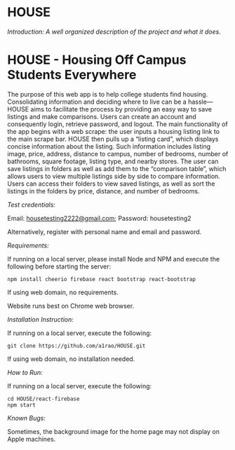# HOUSE

*Introduction: A well organized description of the project and what it does.*

# HOUSE - Housing Off Campus Students Everywhere

The purpose of this web app is to help college students find housing.  Consolidating information and deciding where to live can be a hassle— HOUSE aims to facilitate the process by providing an easy way to save listings and make comparisons. Users can create an account and consequently login, retrieve password, and logout.  The main functionality of the app begins with a web scrape: the user inputs a housing listing link to the main scrape bar.  HOUSE then pulls up a “listing card”, which displays concise information about the listing.  Such information includes listing image, price, address, distance to campus, number of bedrooms, number of bathrooms, square footage, listing type, and nearby stores.  The user can save listings in folders as well as add them to the “comparison table”, which allows users to view multiple listings side by side to compare information.  Users can access their folders to view saved listings, as well as sort the listings in the folders by price, distance, and number of bedrooms.

*Test credentials:*

Email:  housetesting2222@gmail.com;
Password: housetesting2 

Alternatively, register with personal name and email and password.

*Requirements:*

If running on a local server, please install Node and NPM and execute the following before starting the server:
    
    npm install cheerio firebase react bootstrap react-bootstrap

If using web domain, no requirements.

Website runs best on Chrome web browser.

*Installation Instruction:*

If running on a local server, execute the following:
    
    git clone https://github.com/a1rao/HOUSE.git
    
If using web domain, no installation needed.

*How to Run:*

If running on a local server, execute the following:
    
    cd HOUSE/react-firebase
    npm start

*Known Bugs:*

Sometimes, the background image for the home page may not display on Apple machines.